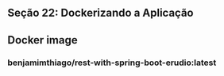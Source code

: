 ## Seção 22: Dockerizando a Aplicação
## Docker image
### benjamimthiago/rest-with-spring-boot-erudio:latest